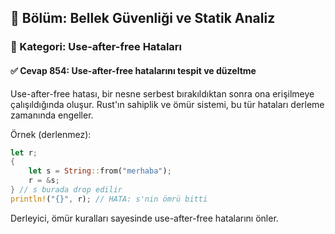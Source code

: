 ## 📘 Bölüm: Bellek Güvenliği ve Statik Analiz
### 🔹 Kategori: Use-after-free Hataları
#### ✅ Cevap 854: Use-after-free hatalarını tespit ve düzeltme

Use-after-free hatası, bir nesne serbest bırakıldıktan sonra ona erişilmeye çalışıldığında oluşur. Rust'ın sahiplik ve ömür sistemi, bu tür hataları derleme zamanında engeller.

Örnek (derlenmez):

```rust
let r;
{
    let s = String::from("merhaba");
    r = &s;
} // s burada drop edilir
println!("{}", r); // HATA: s'nin ömrü bitti
```

Derleyici, ömür kuralları sayesinde use-after-free hatalarını önler.

